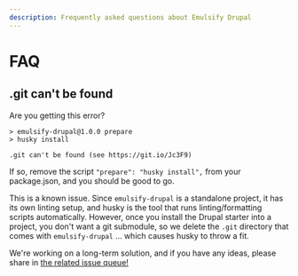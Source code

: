 ```yaml
---
description: Frequently asked questions about Emulsify Drupal
---
```


# FAQ

## .git can't be found

Are you getting this error?

```
> emulsify-drupal@1.0.0 prepare
> husky install

.git can't be found (see https://git.io/Jc3F9)
```

If so, remove the script `"prepare": "husky install",` from your package.json, and you should be good to go.

This is a known issue. Since `emulsify-drupal` is a standalone project, it has its own linting setup, and husky is the tool that runs linting/formatting scripts automatically. However, once you install the Drupal starter into a project, you don't want a git submodule, so we delete the `.git` directory that comes with `emulsify-drupal` ... which causes husky to throw a fit.

We're working on a long-term solution, and if you have any ideas, please share in [the related issue queue!](https://github.com/emulsify-ds/emulsify-cli/issues/82)

